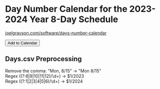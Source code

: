 # Day Number Calendar for the 2023-2024 Year 8-Day Schedule
[joelgrayson.com/software/days-number-calendar](https://joelgrayson.com/software/day-number-calendar)

<a href='https://link.joelgrayson.com/day-number-calendar'><button>Add to Calendar</button></a>


## Days.csv Preprocessing
Remove the comma: "Mon, 8/15" -> "Mon 8/15" \
Regex ((?:8|9|10|11|12)/\d+) -> $1/2023 \
Regex  ((?:1|2|3|4|5|6)/\d+) ->  $1/2024


